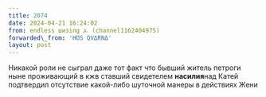 ```yaml
---
title: 2074
date: 2024-04-21 16:24:02
from: endless шизing ⍼ (channel1162404975)
forwarded\_from: 'HƱS QVΔRNΔ'
layout: post
---
```


Никакой роли не сыграл даже тот факт что бывший житель петроги ныне проживающий в кжв ставший свидетелем **насилия**над Катей подтвердил отсутствие какой-либо шуточной манеры в действиях Жени
